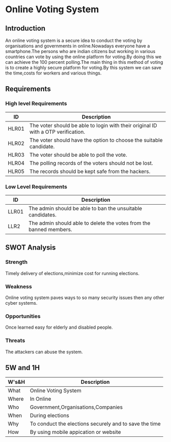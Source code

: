 # Online Voting System

## Introduction

An online voting system is a secure idea to conduct the voting by organisations and governments in online.Nowadays everyone have a smartphone.The persons who are indian citizens but working in various countries can vote by using the online platform for voting.By doing this we can achieve the 100 percent polling.The main thing in this method of voting is to create a highly secure platform for voting.By this system we can save the time,costs for workers and various things.

## Requirements
### High level Requirements
| ID | Description |
| --- | --- |
| HLR01 | The voter should be able to login with their original ID with a OTP verification. |
| HLR02 | The voter should have the option to choose the suitable candidate. |
| HLR03 | The voter should be able to poll the vote. |
| HLR04 | The polling records of the voters should not be lost. |
| HLR05 | The records should be kept safe from the hackers. |

### Low Level Requirements
| ID | Description |
| --- | --- |
| LLR01 | The admin should be able to ban the unsuitable candidates. |
| LLR2 | The admin should able to delete the votes from the banned members. |

## SWOT Analysis

### Strength

Timely delivery of elections,minimize cost for running elections.

### Weakness

Online voting system paves ways to so many security issues then any other cyber systems.

### Opportunities

Once learned easy for elderly and disabled people.

### Threats

The attackers can abuse the system.

## 5W and 1H
| W's&H | Description |
| --- | --- |
| What | Online Voting System |
| Where | In Online |
| Who | Government,Organisations,Companies |
| When | During elections |
| Why | To conduct the elections securely and to save the time |
| How | By using mobile appication or website |
